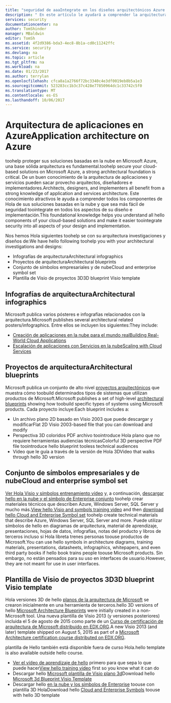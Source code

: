 ```yaml
---
title: "seguridad de aaaIntegrate en los diseños arquitectónicos Azure | Documentos de Microsoft"
description: " En este artículo le ayudará a comprender la arquitectura de servicios y aplicaciones de hello en Azure toomake sea más fácil seguridad toointegrate en diseño e implementación. "
services: security
documentationcenter: na
author: TomShinder
manager: MBaldwin
editor: TomSh
ms.assetid: 4f2d9386-bda3-4ec8-8b1a-cd0c11242ffc
ms.service: security
ms.devlang: na
ms.topic: article
ms.tgt_pltfrm: na
ms.workload: na
ms.date: 01/23/2017
ms.author: terrylan
ms.openlocfilehash: cfca8a1a2766f72bc3340c4e3df0019eb8b5a1e3
ms.sourcegitcommit: 523283cc1b3c37c428e77850964dc1c33742c5f0
ms.translationtype: MT
ms.contentlocale: es-ES
ms.lasthandoff: 10/06/2017
---
```

# <a name="application-architecture-on-azure"></a><span data-ttu-id="b0762-103">Arquitectura de aplicaciones en Azure</span><span class="sxs-lookup"><span data-stu-id="b0762-103">Application architecture on Azure</span></span>
<span data-ttu-id="b0762-104">toohelp proteger sus soluciones basadas en la nube en Microsoft Azure, una base sólida arquitectura es fundamental.</span><span class="sxs-lookup"><span data-stu-id="b0762-104">toohelp secure your cloud-based solutions on Microsoft Azure, a strong architectural foundation is critical.</span></span> <span data-ttu-id="b0762-105">De un buen conocimiento de la arquitectura de aplicaciones y servicios pueden sacar provecho arquitectos, diseñadores e implementadores.</span><span class="sxs-lookup"><span data-stu-id="b0762-105">Architects, designers, and implementers all benefit from a strong knowledge of application and services architecture.</span></span> <span data-ttu-id="b0762-106">Este conocimiento atractivos le ayuda a comprender todos los componentes de Hola de sus soluciones basadas en la nube y que sea más fácil de seguridad toointegrate en todos los aspectos de su diseño e implementación.</span><span class="sxs-lookup"><span data-stu-id="b0762-106">This foundational knowledge helps you understand all hello components of your cloud-based solutions and make it easier toointegrate security into all aspects of your design and implementation.</span></span>

<span data-ttu-id="b0762-107">Nos hemos Hola siguientes toohelp se con su arquitectura investigaciones y diseños de:</span><span class="sxs-lookup"><span data-stu-id="b0762-107">We have hello following toohelp you with your architectural investigations and designs:</span></span>

* <span data-ttu-id="b0762-108">Infografías de arquitectura</span><span class="sxs-lookup"><span data-stu-id="b0762-108">Architectural infographics</span></span>
* <span data-ttu-id="b0762-109">Proyectos de arquitectura</span><span class="sxs-lookup"><span data-stu-id="b0762-109">Architectural blueprints</span></span>
* <span data-ttu-id="b0762-110">Conjunto de símbolos empresariales y de nube</span><span class="sxs-lookup"><span data-stu-id="b0762-110">Cloud and enterprise symbol set</span></span>
* <span data-ttu-id="b0762-111">Plantilla de Visio de proyectos 3D</span><span class="sxs-lookup"><span data-stu-id="b0762-111">3D blueprint Visio template</span></span>

## <a name="architectural-infographics"></a><span data-ttu-id="b0762-112">Infografías de arquitectura</span><span class="sxs-lookup"><span data-stu-id="b0762-112">Architectural infographics</span></span>
<span data-ttu-id="b0762-113">Microsoft publica varios pósteres e infografías relacionados con la arquitectura.</span><span class="sxs-lookup"><span data-stu-id="b0762-113">Microsoft publishes several architectural related posters/infographics.</span></span> <span data-ttu-id="b0762-114">Entre ellos se incluyen los siguientes:</span><span class="sxs-lookup"><span data-stu-id="b0762-114">They include:</span></span>

* [<span data-ttu-id="b0762-115">Creación de aplicaciones en la nube para el mundo real</span><span class="sxs-lookup"><span data-stu-id="b0762-115">Building Real-World Cloud Applications</span></span>](https://azure.microsoft.com/documentation/infographics/building-real-world-cloud-apps/)
* [<span data-ttu-id="b0762-116">Escalación de aplicaciones con Servicios en la nube</span><span class="sxs-lookup"><span data-stu-id="b0762-116">Scaling with Cloud Services</span></span>](https://azure.microsoft.com/documentation/infographics/cloud-services/)

## <a name="architectural-blueprints"></a><span data-ttu-id="b0762-117">Proyectos de arquitectura</span><span class="sxs-lookup"><span data-stu-id="b0762-117">Architectural blueprints</span></span>
<span data-ttu-id="b0762-118">Microsoft publica un conjunto de alto nivel [proyectos arquitectónicos](http://aka.ms/azblueprints) que muestra cómo toobuild determinados tipos de sistemas que utilizan productos de Microsoft.</span><span class="sxs-lookup"><span data-stu-id="b0762-118">Microsoft publishes a set of high-level [architectural blueprints](http://aka.ms/azblueprints) showing how toobuild specific types of systems using Microsoft products.</span></span>
<span data-ttu-id="b0762-119">Cada proyecto incluye:</span><span class="sxs-lookup"><span data-stu-id="b0762-119">Each blueprint includes a:</span></span>

* <span data-ttu-id="b0762-120">Un archivo plano 2D basado en Visio 2003 que puede descargar y modificar</span><span class="sxs-lookup"><span data-stu-id="b0762-120">Flat 2D Visio 2003-based file that you can download and modify</span></span>
* <span data-ttu-id="b0762-121">Perspectiva 3D coloridos PDF archivo toointroduce Hola plano que no requiere herramientas audiencias técnicas</span><span class="sxs-lookup"><span data-stu-id="b0762-121">Colorful 3D perspective PDF file toointroduce hello blueprint tooless technical audiences</span></span>
* <span data-ttu-id="b0762-122">Vídeo que le guía a través de la versión de Hola 3D</span><span class="sxs-lookup"><span data-stu-id="b0762-122">Video that walks through hello 3D version</span></span>

## <a name="cloud-and-enterprise-symbol-set"></a><span data-ttu-id="b0762-123">Conjunto de símbolos empresariales y de nube</span><span class="sxs-lookup"><span data-stu-id="b0762-123">Cloud and enterprise symbol set</span></span>
<span data-ttu-id="b0762-124">[Ver Hola Visio y símbolos entrenamiento vídeo](http://aka.ms/CnESymbolsVideo) y, a continuación, [descargar hello en la nube y el símbolo de Enterprise conjunto](http://aka.ms/CnESymbols) toohelp crear materiales técnicos que describen Azure, Windows Server, SQL Server y mucho más.</span><span class="sxs-lookup"><span data-stu-id="b0762-124">[View hello Visio and symbols training video](http://aka.ms/CnESymbolsVideo) and then [download hello Cloud and Enterprise Symbol set](http://aka.ms/CnESymbols) toohelp create technical materials that describe Azure, Windows Server, SQL Server and more.</span></span> <span data-ttu-id="b0762-125">Puede utilizar símbolos de hello en diagramas de arquitectura, material de aprendizaje, presentaciones, hojas de datos, infografías, notas del producto y libros de terceros incluso si Hola libreta trenes personas toouse productos de Microsoft.</span><span class="sxs-lookup"><span data-stu-id="b0762-125">You can use hello symbols in architecture diagrams, training materials, presentations, datasheets, infographics, whitepapers, and even third party books if hello book trains people toouse Microsoft products.</span></span> <span data-ttu-id="b0762-126">Sin embargo, no están pensados para su uso en interfaces de usuario.</span><span class="sxs-lookup"><span data-stu-id="b0762-126">However, they are not meant for use in user interfaces.</span></span>

## <a name="3d-blueprint-visio-template"></a><span data-ttu-id="b0762-127">Plantilla de Visio de proyectos 3D</span><span class="sxs-lookup"><span data-stu-id="b0762-127">3D blueprint Visio template</span></span>
<span data-ttu-id="b0762-128">Hola versiones 3D de hello [planos de la arquitectura de Microsoft](http://aka.ms/azblueprints) se crearon inicialmente en una herramienta de terceros.</span><span class="sxs-lookup"><span data-stu-id="b0762-128">hello 3D versions of hello [Microsoft Architecture Blueprints](http://aka.ms/azblueprints) were initially created in a non-Microsoft tool.</span></span> <span data-ttu-id="b0762-129">Una nueva plantilla de Visio 2013 (y versiones posteriores) incluida el 5 de agosto de 2015 como parte de un [Curso de certificación de arquitectura de Microsoft distribuido en EDX.ORG](https://docs.microsoft.com/azure/architecture/#microsoft-architecture-certification-course).</span><span class="sxs-lookup"><span data-stu-id="b0762-129">A new Visio 2013 (and later) template shipped on August 5, 2015 as part of a [Microsoft Architecture certification course distributed on EDX.ORG](https://docs.microsoft.com/azure/architecture/#microsoft-architecture-certification-course).</span></span>

<span data-ttu-id="b0762-130">plantilla de Hello también está disponible fuera de curso Hola.</span><span class="sxs-lookup"><span data-stu-id="b0762-130">hello template is also available outside hello course.</span></span>

* <span data-ttu-id="b0762-131">[Ver el vídeo de aprendizaje de hello](http://aka.ms/3dBlueprintTemplateVideo) primero para que sepa lo que puede hacer</span><span class="sxs-lookup"><span data-stu-id="b0762-131">[View hello training video](http://aka.ms/3dBlueprintTemplateVideo) first so you know what it can do</span></span>
* <span data-ttu-id="b0762-132">Descargar hello [Microsoft plantilla de Visio plano 3d](http://aka.ms/3DBlueprintTemplate)</span><span class="sxs-lookup"><span data-stu-id="b0762-132">Download hello [Microsoft 3d Blueprint Visio Template](http://aka.ms/3DBlueprintTemplate)</span></span>
* <span data-ttu-id="b0762-133">Descargar hello [en la nube y los símbolos de Enterprise](https://docs.microsoft.com/azure/architecture/#drawing-symbol-and-icon-sets) toouse con plantilla 3D Hola</span><span class="sxs-lookup"><span data-stu-id="b0762-133">Download hello [Cloud and Enterprise Symbols](https://docs.microsoft.com/azure/architecture/#drawing-symbol-and-icon-sets) toouse with hello 3D template</span></span>
